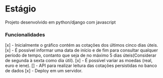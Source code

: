 # Estágio
<p>Projeto desenvolvido em python/django com javascript</p>

### Funcionalidades
[x] - Inicialmente o gráfico contém as cotações dos últimos cinco dias úteis.
[x] - É possível informar uma data de início e de fim para consultar qualquer período de tempo, contanto que seja de no máximo 5 dias úteis(Considerar de segunda à sexta como dia útil).
[x] - É possível variar as moedas (real, euro e iene).
[]  - API para realizar leitura das cotações persistidas no banco de dados
[x] - Deploy em um servidor.